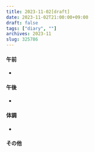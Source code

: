 ```yaml
---
title: 2023-11-02[draft]
date: 2023-11-02T21:00:00+09:00
draft: false
tags: ["diary", ""]
archives: 2023-11
slug: 325786
---
```

#### 午前
- 
#### 午後
- 
#### 体調
- 
#### その他
